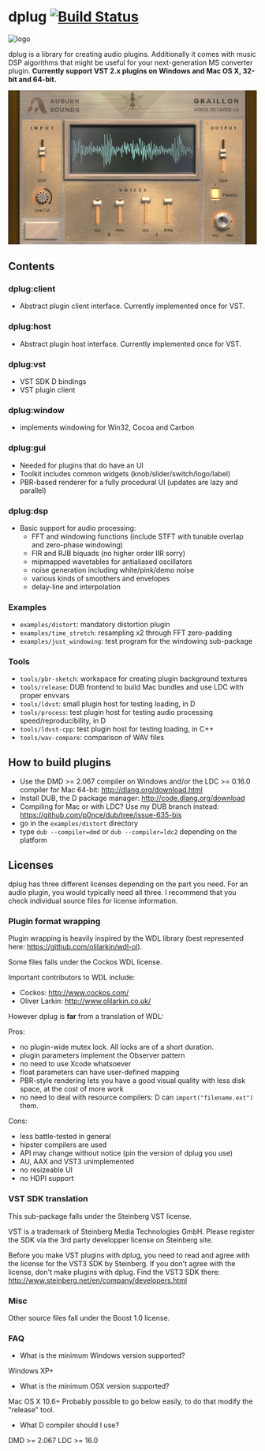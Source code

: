 # dplug [![Build Status](https://travis-ci.org/p0nce/dplug.png?branch=master)](https://travis-ci.org/p0nce/dplug)

<img alt="logo" src="https://cdn.rawgit.com/p0nce/dplug/master/logo.svg" width="200">

dplug is a library for creating audio plugins.
Additionally it comes with music DSP algorithms that might be useful for your next-generation MS converter plugin.
**Currently support VST 2.x plugins on Windows and Mac OS X, 32-bit and 64-bit.**

![Example screenshot](screenshot.jpg "With a bit of work")


## Contents

### dplug:client
  * Abstract plugin client interface. Currently implemented once for VST.

### dplug:host
  * Abstract plugin host interface. Currently implemented once for VST.

### dplug:vst
  * VST SDK D bindings
  * VST plugin client

### dplug:window
   * implements windowing for Win32, Cocoa and Carbon

### dplug:gui
   * Needed for plugins that do have an UI
   * Toolkit includes common widgets (knob/slider/switch/logo/label)
   * PBR-based renderer for a fully procedural UI (updates are lazy and parallel)

### dplug:dsp
  * Basic support for audio processing:
    - FFT and windowing functions (include STFT with tunable overlap and zero-phase windowing)
    - FIR and RJB biquads (no higher order IIR sorry)
    - mipmapped wavetables for antialiased oscillators
    - noise generation including white/pink/demo noise
    - various kinds of smoothers and envelopes
    - delay-line and interpolation

### Examples
   * `examples/distort`: mandatory distortion plugin
   * `examples/time_stretch`: resampling x2 through FFT zero-padding
   * `examples/just_windowing`: test program for the windowing sub-package

### Tools
   * `tools/pbr-sketch`: workspace for creating plugin background textures
   * `tools/release`: DUB frontend to build Mac bundles and use LDC with proper envvars
   * `tools/ldvst`: small plugin host for testing loading, in D
   * `tools/process`: test plugin host for testing audio processing speed/reproducibility, in D
   * `tools/ldvst-cpp`: test plugin host for testing loading, in C++
   * `tools/wav-compare`: comparison of WAV files
   

## How to build plugins

- Use the DMD >= 2.067 compiler on Windows and/or the LDC >= 0.16.0 compiler for Mac 64-bit: http://dlang.org/download.html
- Install DUB, the D package manager: http://code.dlang.org/download
- Compiling for Mac or with LDC? Use my DUB branch instead: https://github.com/p0nce/dub/tree/issue-635-bis
- go in the `examples/distort` directory
- type `dub --compiler=dmd` or `dub --compiler=ldc2` depending on the platform

## Licenses

dplug has three different licenses depending on the part you need.
For an audio plugin, you would typically need all three.
I recommend that you check individual source files for license information.

### Plugin format wrapping

Plugin wrapping is heavily inspired by the WDL library (best represented here: https://github.com/olilarkin/wdl-ol).

Some files falls under the Cockos WDL license.

Important contributors to WDL include:
- Cockos: http://www.cockos.com/
- Oliver Larkin: http://www.olilarkin.co.uk/


However dplug is **far** from a translation of WDL:

Pros:
- no plugin-wide mutex lock. All locks are of a short duration.
- plugin parameters implement the Observer pattern
- no need to use Xcode whatsoever
- float parameters can have user-defined mapping
- PBR-style rendering lets you have a good visual quality with less disk space, at the cost of more work
- no need to deal with resource compilers: D can `import("filename.ext")` them.

Cons:
- less battle-tested in general
- hipster compilers are used
- API may change without notice (pin the version of dplug you use)
- AU, AAX and VST3 unimplemented
- no resizeable UI
- no HDPI support




### VST SDK translation

This sub-package falls under the Steinberg VST license.

VST is a trademark of Steinberg Media Technologies GmbH.
Please register the SDK via the 3rd party developper license on Steinberg site.

Before you make VST plugins with dplug, you need to read and agree with the license for the VST3 SDK by Steinberg.
If you don't agree with the license, don't make plugins with dplug.
Find the VST3 SDK there: http://www.steinberg.net/en/company/developers.html

### Misc

Other source files fall under the Boost 1.0 license.


### FAQ

- What is the minimum Windows version supported?

Windows XP+

- What is the minimum OSX version supported?

Mac OS X 10.6+
Probably possible to go below easily, to do that modify the "release" tool.

- What D compiler should I use?

DMD >= 2.067
LDC >= 16.0


